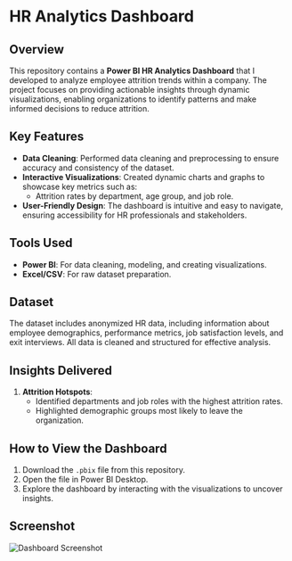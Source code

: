 # HR Analytics Dashboard

## Overview
This repository contains a **Power BI HR Analytics Dashboard** that I developed to analyze employee attrition trends within a company. The project focuses on providing actionable insights through dynamic visualizations, enabling organizations to identify patterns and make informed decisions to reduce attrition.

## Key Features
- **Data Cleaning**: Performed data cleaning and preprocessing to ensure accuracy and consistency of the dataset.
- **Interactive Visualizations**: Created dynamic charts and graphs to showcase key metrics such as:
  - Attrition rates by department, age group, and job role.
- **User-Friendly Design**: The dashboard is intuitive and easy to navigate, ensuring accessibility for HR professionals and stakeholders.

## Tools Used
- **Power BI**: For data cleaning, modeling, and creating visualizations.
- **Excel/CSV**: For raw dataset preparation.

## Dataset
The dataset includes anonymized HR data, including information about employee demographics, performance metrics, job satisfaction levels, and exit interviews. All data is cleaned and structured for effective analysis.

## Insights Delivered
1. **Attrition Hotspots**:
   - Identified departments and job roles with the highest attrition rates.
   - Highlighted demographic groups most likely to leave the organization.

## How to View the Dashboard
1. Download the `.pbix` file from this repository.
2. Open the file in Power BI Desktop.
3. Explore the dashboard by interacting with the visualizations to uncover insights.

## Screenshot
![Dashboard Screenshot](https://drive.google.com/file/d/1CB9S4_6iK2tpommIpSxC01CyveGyxIDW/view?usp=sharing)

